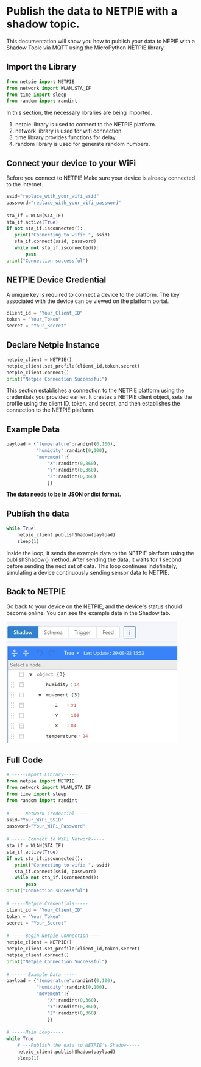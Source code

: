 # Publish the data to NETPIE with a shadow topic.
This documentation will show you how to publish your data to NEPIE with a Shadow Topic via MQTT using the MicroPython NETPIE library.

## Import the Library

```python
from netpie import NETPIE
from network import WLAN,STA_IF
from time import sleep
from random import randint
```
In this section, the necessary libraries are being imported. 
1. netpie library is used to connect to the NETPIE platform.
2. network library is used for wifi connection.
3. time library provides functions for delay.
4. random library is used for generate random numbers.

## Connect your device to your WiFi
Before you connect to NETPIE Make sure your device is already connected to the internet.

```python
ssid="replace_with_your_wifi_ssid"
password="replace_with_your_wifi_password"

sta_if = WLAN(STA_IF)
sta_if.active(True)
if not sta_if.isconnected():
   print("Connecting to wifi: ", ssid)
   sta_if.connect(ssid, password)
   while not sta_if.isconnected():
       pass
print("Connection successful")
```
## NETPIE Device Credential 
A unique key is required to connect a device to the platform. 
The key associated with the device can be viewed on the platform portal.

```python
client_id = "Your_Client_ID"
token = "Your_Token"
secret = "Your_Secret"
```
## Declare Netpie Instance

```python
netpie_client = NETPIE()
netpie_client.set_profile(client_id,token,secret)
netpie_client.connect()
print("Netpie Connection Successful")
```

This section establishes a connection to the NETPIE platform using the credentials you provided earlier. 
It creates a NETPIE client object, sets the profile using the client ID, token, and secret, and then establishes the connection to the NETPIE platform.

## Example Data

```python
payload = {"temperature":randint(0,100),
           "humidity":randint(0,100),
           "movement":{
               "X":randint(0,360),
               "Y":randint(0,360),
               "Z":randint(0,360)
               }}
```
**The data needs to be in JSON or dict format.**

## Publish the data

```python
while True:
    netpie_client.publishShadow(payload)
    sleep(1)
```
Inside the loop, it sends the example data to the NETPIE platform using the publishShadow() method. 
After sending the data, it waits for 1 second before sending the next set of data. 
This loop continues indefinitely, simulating a device continuously sending sensor data to NETPIE.

## Back to NETPIE
Go back to your device on the NETPIE, and the device's status should become online.
You can see the example data in the Shadow tab.

![](https://github.com/PerfecXX/MicroPython-NETPIE/blob/main/doc/MQTT/doc_mqtt_02_example_data_in_shadow.jpg)

## Full Code
```python
# -----Import Library-----
from netpie import NETPIE
from network import WLAN,STA_IF
from time import sleep
from random import randint

# -----Network Credential-----
ssid="Your_WiFi_SSID"
password="Your_WiFi_Password"

# ----- Connect to WiFi Network-----
sta_if = WLAN(STA_IF)
sta_if.active(True)
if not sta_if.isconnected():
   print("Connecting to wifi: ", ssid)
   sta_if.connect(ssid, password)
   while not sta_if.isconnected():
       pass
print("Connection successful")

# -----Netpie Credentials-----
client_id = "Your_Client_ID"
token = "Your_Token"
secret = "Your_Secret"

# -----Begin Netpie Connection-----
netpie_client = NETPIE()
netpie_client.set_profile(client_id,token,secret)
netpie_client.connect()
print("Netpie Connection Successful")

# ----- Example Data -----
payload = {"temperature":randint(0,100),
           "humidity":randint(0,100),
           "movement":{
               "X":randint(0,360),
               "Y":randint(0,360),
               "Z":randint(0,360)
               }}

# -----Main Loop-----
while True:
    # ---Publish the data to NETPIE's Shadow-----
    netpie_client.publishShadow(payload)
    sleep(1)
    
```
